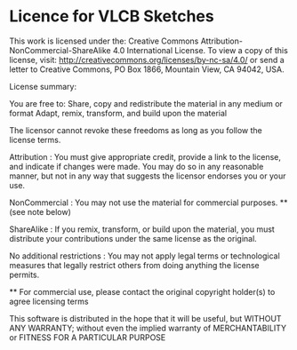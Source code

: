 # Licence for VLCB Sketches
This work is licensed under the:
Creative Commons Attribution-NonCommercial-ShareAlike 4.0 International License.
To view a copy of this license, visit:
http://creativecommons.org/licenses/by-nc-sa/4.0/
or send a letter to Creative Commons, PO Box 1866, Mountain View, CA 94042, USA.

License summary:

You are free to:
Share, copy and redistribute the material in any medium or format
Adapt, remix, transform, and build upon the material

The licensor cannot revoke these freedoms as long as you follow the license terms.

Attribution : You must give appropriate credit, provide a link to the license,
            and indicate if changes were made. You may do so in any reasonable manner,
            but not in any way that suggests the licensor endorses you or your use.

NonCommercial : You may not use the material for commercial purposes. **(see note below)

ShareAlike : If you remix, transform, or build upon the material, you must distribute
           your contributions under the same license as the original.

No additional restrictions : You may not apply legal terms or technological measures that
                           legally restrict others from doing anything the license permits.

** For commercial use, please contact the original copyright holder(s) to agree licensing terms

This software is distributed in the hope that it will be useful, but WITHOUT ANY
WARRANTY; without even the implied warranty of MERCHANTABILITY or FITNESS FOR A PARTICULAR PURPOSE
